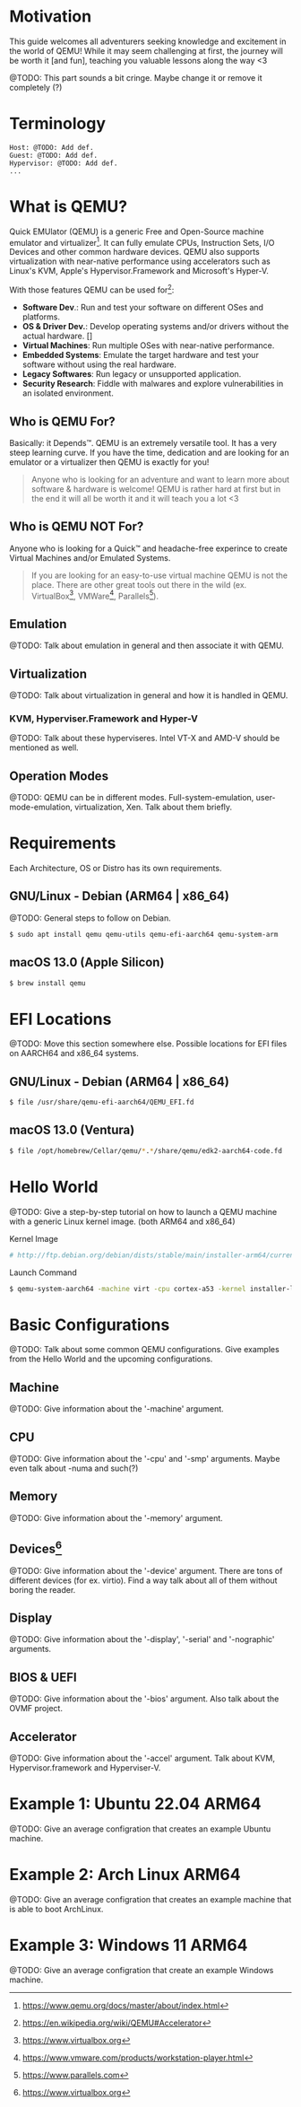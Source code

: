# Motivation
This guide welcomes all adventurers seeking knowledge and excitement in the world of QEMU! While it may seem challenging at first, the journey will be worth it [and fun], teaching you valuable lessons along the way <3

@TODO: This part sounds a bit cringe. Maybe change it or remove it completely (?)

# Terminology
```plain
Host: @TODO: Add def.
Guest: @TODO: Add def.
Hypervisor: @TODO: Add def.
...
```

# What is QEMU?
Quick EMUlator (QEMU) is a generic Free and Open-Source machine emulator and virtualizer[^1]. It can fully emulate CPUs, Instruction Sets, I/O Devices and other common hardware devices.
QEMU also supports virtualization with near-native performance using accelerators such as Linux's KVM, Apple's Hypervisor.Framework and Microsoft's Hyper-V. 

With those features QEMU can be used for[^2]:
* **Software Dev**.: Run and test your software on different OSes and platforms.
* **OS & Driver Dev.**: Develop operating systems and/or drivers without the actual hardware. []
* **Virtual Machines**: Run multiple OSes with near-native performance.
* **Embedded Systems**: Emulate the target hardware and test your software without using the real hardware.
* **Legacy Softwares**: Run legacy or unsupported application.
* **Security Research**: Fiddle with malwares and explore vulnerabilities in an isolated environment. 

## Who is QEMU For?
Basically: it Depends™. QEMU is an extremely versatile tool. It has a very steep learning curve. If you have the time, dedication and are looking for an emulator or a virtualizer then QEMU is exactly for you!

> Anyone who is looking for an adventure and want to learn more about software & hardware is welcome! QEMU is rather hard at first but in the end it will all be worth it and it will teach you a lot <3

## Who is QEMU NOT For?
Anyone who is looking for a Quick™ and headache-free experince to create Virtual Machines and/or Emulated Systems.

> If you are looking for an easy-to-use virtual machine QEMU is not the place. There are other great tools out there in the wild (ex. VirtualBox[^3], VMWare[^4], Parallels[^5]).



## Emulation
@TODO: Talk about emulation in general and then associate it with QEMU.

## Virtualization
@TODO: Talk about virtualization in general and how it is handled in QEMU.

### KVM, Hyperviser.Framework and Hyper-V
@TODO: Talk about these hyperviseres. Intel VT-X and AMD-V should be mentioned as well.

## Operation Modes
@TODO: QEMU can be in different modes. Full-system-emulation, user-mode-emulation, virtualization, Xen. Talk about them briefly.

# Requirements
Each Architecture, OS or Distro has its own requirements.

## GNU/Linux - Debian (ARM64 | x86_64)
@TODO: General steps to follow on Debian.

```bash
$ sudo apt install qemu qemu-utils qemu-efi-aarch64 qemu-system-arm
```

## macOS 13.0 (Apple Silicon)
 ```bash
$ brew install qemu
```

# EFI Locations
@TODO: Move this section somewhere else.
Possible locations for EFI files on AARCH64 and x86_64 systems.

## GNU/Linux - Debian (ARM64 | x86_64)
```bash
$ file /usr/share/qemu-efi-aarch64/QEMU_EFI.fd
```

## macOS 13.0 (Ventura)
```bash
$ file /opt/homebrew/Cellar/qemu/*.*/share/qemu/edk2-aarch64-code.fd 
```

# Hello World
@TODO: Give a step-by-step tutorial on how to launch a QEMU machine with a generic Linux kernel image. (both ARM64 and x86_64)

Kernel Image
```bash
# http://ftp.debian.org/debian/dists/stable/main/installer-arm64/current/images/netboot/debian-installer/arm64/
```

Launch Command
```bash
$ qemu-system-aarch64 -machine virt -cpu cortex-a53 -kernel installer-linux -nographic
```

# Basic Configurations
@TODO: Talk about some common QEMU configurations. Give examples from the Hello World and the upcoming configurations.

## Machine
@TODO: Give information about the '-machine' argument.

## CPU
@TODO: Give information about the '-cpu' and '-smp' arguments. Maybe even talk about -numa and such(?)

## Memory
@TODO: Give information about the '-memory' argument.

## Devices[^3]
@TODO: Give information about the '-device' argument. There are tons of different devices (for ex. virtio). Find a way talk about all of them without boring the reader.

## Display
@TODO: Give information about the '-display', '-serial' and '-nographic' arguments.

## BIOS & UEFI
@TODO: Give information about the '-bios' argument. Also talk about the OVMF project.

## Accelerator
@TODO: Give information about the '-accel' argument. Talk about KVM, Hypervisor.framework and Hyperviser-V.

# Example 1: Ubuntu 22.04 ARM64
@TODO: Give an average configration that creates an example Ubuntu machine.

# Example 2: Arch Linux ARM64
@TODO: Give an average configration that creates an example machine that is able to boot ArchLinux.

# Example 3: Windows 11 ARM64
@TODO: Give an average configration that create an example Windows machine.

[^1]: https://www.qemu.org/docs/master/about/index.html
[^2]: https://en.wikipedia.org/wiki/QEMU#Accelerator
[^3]: https://www.virtualbox.org
[^4]: https://www.vmware.com/products/workstation-player.html
[^5]: https://www.parallels.com
[^6]: https://blogs.oracle.com/linux/post/introduction-to-virtio
